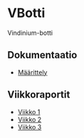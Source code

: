 # VBotti
Vindinium-botti

## Dokumentaatio
- [Määrittely](dokumentaatio/määrittely.md)

## Viikkoraportit
- [Viikko 1](dokumentaatio/viikkoraportti1.md)
- [Viikko 2](dokumentaatio/viikkoraportti2.md)
- [Viikko 3](dokumentaatio/viikkoraportti3.md)